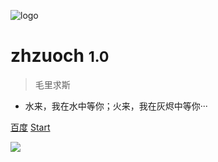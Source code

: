<!-- 封面 -->
![logo](logo.jpg ':size=200x200')

# zhzuoch <small>1.0</small>

> 毛里求斯

- 水来，我在水中等你；火来，我在灰烬中等你···

[百度](https://www.baidu.com/)
[Start](README)

![](bgImage.jpg)